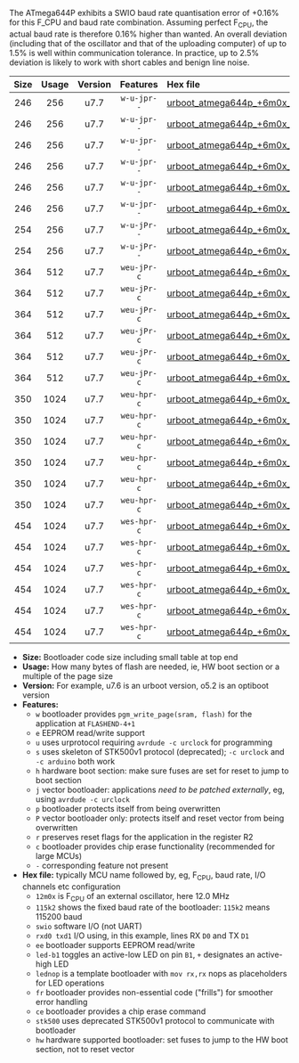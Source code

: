 The ATmega644P exhibits a SWIO baud rate quantisation error of +0.16% for this F_CPU and baud rate combination. Assuming perfect F<sub>CPU</sub>, the actual baud rate is therefore 0.16% higher than wanted. An overall deviation (including that of the oscillator and that of the uploading computer) of up to 1.5% is well within communication tolerance. In practice, up to 2.5% deviation is likely to work with short cables and benign line noise.

|Size|Usage|Version|Features|Hex file|
|:-:|:-:|:-:|:-:|:--|
|246|256|u7.7|`w-u-jpr--`|[urboot_atmega644p_+6m0x_+230k4_swio_rxd0_txd1_led+b0.hex](https://raw.githubusercontent.com/stefanrueger/urboot.hex/main/mcus/atmega644p/external_oscillator/fcpu_+6m0x/br_+230k4/urboot_atmega644p_+6m0x_+230k4_swio_rxd0_txd1_led+b0.hex)|
|246|256|u7.7|`w-u-jpr--`|[urboot_atmega644p_+6m0x_+230k4_swio_rxd0_txd1_led+b7.hex](https://raw.githubusercontent.com/stefanrueger/urboot.hex/main/mcus/atmega644p/external_oscillator/fcpu_+6m0x/br_+230k4/urboot_atmega644p_+6m0x_+230k4_swio_rxd0_txd1_led+b7.hex)|
|246|256|u7.7|`w-u-jpr--`|[urboot_atmega644p_+6m0x_+230k4_swio_rxd0_txd1_lednop.hex](https://raw.githubusercontent.com/stefanrueger/urboot.hex/main/mcus/atmega644p/external_oscillator/fcpu_+6m0x/br_+230k4/urboot_atmega644p_+6m0x_+230k4_swio_rxd0_txd1_lednop.hex)|
|246|256|u7.7|`w-u-jpr--`|[urboot_atmega644p_+6m0x_+230k4_swio_rxd2_txd3_led+b0.hex](https://raw.githubusercontent.com/stefanrueger/urboot.hex/main/mcus/atmega644p/external_oscillator/fcpu_+6m0x/br_+230k4/urboot_atmega644p_+6m0x_+230k4_swio_rxd2_txd3_led+b0.hex)|
|246|256|u7.7|`w-u-jpr--`|[urboot_atmega644p_+6m0x_+230k4_swio_rxd2_txd3_led+b7.hex](https://raw.githubusercontent.com/stefanrueger/urboot.hex/main/mcus/atmega644p/external_oscillator/fcpu_+6m0x/br_+230k4/urboot_atmega644p_+6m0x_+230k4_swio_rxd2_txd3_led+b7.hex)|
|246|256|u7.7|`w-u-jpr--`|[urboot_atmega644p_+6m0x_+230k4_swio_rxd2_txd3_lednop.hex](https://raw.githubusercontent.com/stefanrueger/urboot.hex/main/mcus/atmega644p/external_oscillator/fcpu_+6m0x/br_+230k4/urboot_atmega644p_+6m0x_+230k4_swio_rxd2_txd3_lednop.hex)|
|254|256|u7.7|`w-u-jPr--`|[urboot_atmega644p_+6m0x_+230k4_swio_rxd0_txd1.hex](https://raw.githubusercontent.com/stefanrueger/urboot.hex/main/mcus/atmega644p/external_oscillator/fcpu_+6m0x/br_+230k4/urboot_atmega644p_+6m0x_+230k4_swio_rxd0_txd1.hex)|
|254|256|u7.7|`w-u-jPr--`|[urboot_atmega644p_+6m0x_+230k4_swio_rxd2_txd3.hex](https://raw.githubusercontent.com/stefanrueger/urboot.hex/main/mcus/atmega644p/external_oscillator/fcpu_+6m0x/br_+230k4/urboot_atmega644p_+6m0x_+230k4_swio_rxd2_txd3.hex)|
|364|512|u7.7|`weu-jPr-c`|[urboot_atmega644p_+6m0x_+230k4_swio_rxd0_txd1_ee_led+b0_fr_ce.hex](https://raw.githubusercontent.com/stefanrueger/urboot.hex/main/mcus/atmega644p/external_oscillator/fcpu_+6m0x/br_+230k4/urboot_atmega644p_+6m0x_+230k4_swio_rxd0_txd1_ee_led+b0_fr_ce.hex)|
|364|512|u7.7|`weu-jPr-c`|[urboot_atmega644p_+6m0x_+230k4_swio_rxd0_txd1_ee_led+b7_fr_ce.hex](https://raw.githubusercontent.com/stefanrueger/urboot.hex/main/mcus/atmega644p/external_oscillator/fcpu_+6m0x/br_+230k4/urboot_atmega644p_+6m0x_+230k4_swio_rxd0_txd1_ee_led+b7_fr_ce.hex)|
|364|512|u7.7|`weu-jPr-c`|[urboot_atmega644p_+6m0x_+230k4_swio_rxd0_txd1_ee_lednop_fr_ce.hex](https://raw.githubusercontent.com/stefanrueger/urboot.hex/main/mcus/atmega644p/external_oscillator/fcpu_+6m0x/br_+230k4/urboot_atmega644p_+6m0x_+230k4_swio_rxd0_txd1_ee_lednop_fr_ce.hex)|
|364|512|u7.7|`weu-jPr-c`|[urboot_atmega644p_+6m0x_+230k4_swio_rxd2_txd3_ee_led+b0_fr_ce.hex](https://raw.githubusercontent.com/stefanrueger/urboot.hex/main/mcus/atmega644p/external_oscillator/fcpu_+6m0x/br_+230k4/urboot_atmega644p_+6m0x_+230k4_swio_rxd2_txd3_ee_led+b0_fr_ce.hex)|
|364|512|u7.7|`weu-jPr-c`|[urboot_atmega644p_+6m0x_+230k4_swio_rxd2_txd3_ee_led+b7_fr_ce.hex](https://raw.githubusercontent.com/stefanrueger/urboot.hex/main/mcus/atmega644p/external_oscillator/fcpu_+6m0x/br_+230k4/urboot_atmega644p_+6m0x_+230k4_swio_rxd2_txd3_ee_led+b7_fr_ce.hex)|
|364|512|u7.7|`weu-jPr-c`|[urboot_atmega644p_+6m0x_+230k4_swio_rxd2_txd3_ee_lednop_fr_ce.hex](https://raw.githubusercontent.com/stefanrueger/urboot.hex/main/mcus/atmega644p/external_oscillator/fcpu_+6m0x/br_+230k4/urboot_atmega644p_+6m0x_+230k4_swio_rxd2_txd3_ee_lednop_fr_ce.hex)|
|350|1024|u7.7|`weu-hpr-c`|[urboot_atmega644p_+6m0x_+230k4_swio_rxd0_txd1_ee_led+b0_fr_ce_hw.hex](https://raw.githubusercontent.com/stefanrueger/urboot.hex/main/mcus/atmega644p/external_oscillator/fcpu_+6m0x/br_+230k4/urboot_atmega644p_+6m0x_+230k4_swio_rxd0_txd1_ee_led+b0_fr_ce_hw.hex)|
|350|1024|u7.7|`weu-hpr-c`|[urboot_atmega644p_+6m0x_+230k4_swio_rxd0_txd1_ee_led+b7_fr_ce_hw.hex](https://raw.githubusercontent.com/stefanrueger/urboot.hex/main/mcus/atmega644p/external_oscillator/fcpu_+6m0x/br_+230k4/urboot_atmega644p_+6m0x_+230k4_swio_rxd0_txd1_ee_led+b7_fr_ce_hw.hex)|
|350|1024|u7.7|`weu-hpr-c`|[urboot_atmega644p_+6m0x_+230k4_swio_rxd0_txd1_ee_lednop_fr_ce_hw.hex](https://raw.githubusercontent.com/stefanrueger/urboot.hex/main/mcus/atmega644p/external_oscillator/fcpu_+6m0x/br_+230k4/urboot_atmega644p_+6m0x_+230k4_swio_rxd0_txd1_ee_lednop_fr_ce_hw.hex)|
|350|1024|u7.7|`weu-hpr-c`|[urboot_atmega644p_+6m0x_+230k4_swio_rxd2_txd3_ee_led+b0_fr_ce_hw.hex](https://raw.githubusercontent.com/stefanrueger/urboot.hex/main/mcus/atmega644p/external_oscillator/fcpu_+6m0x/br_+230k4/urboot_atmega644p_+6m0x_+230k4_swio_rxd2_txd3_ee_led+b0_fr_ce_hw.hex)|
|350|1024|u7.7|`weu-hpr-c`|[urboot_atmega644p_+6m0x_+230k4_swio_rxd2_txd3_ee_led+b7_fr_ce_hw.hex](https://raw.githubusercontent.com/stefanrueger/urboot.hex/main/mcus/atmega644p/external_oscillator/fcpu_+6m0x/br_+230k4/urboot_atmega644p_+6m0x_+230k4_swio_rxd2_txd3_ee_led+b7_fr_ce_hw.hex)|
|350|1024|u7.7|`weu-hpr-c`|[urboot_atmega644p_+6m0x_+230k4_swio_rxd2_txd3_ee_lednop_fr_ce_hw.hex](https://raw.githubusercontent.com/stefanrueger/urboot.hex/main/mcus/atmega644p/external_oscillator/fcpu_+6m0x/br_+230k4/urboot_atmega644p_+6m0x_+230k4_swio_rxd2_txd3_ee_lednop_fr_ce_hw.hex)|
|454|1024|u7.7|`wes-hpr-c`|[urboot_atmega644p_+6m0x_+230k4_swio_rxd0_txd1_ee_led+b0_fr_ce_stk500_hw.hex](https://raw.githubusercontent.com/stefanrueger/urboot.hex/main/mcus/atmega644p/external_oscillator/fcpu_+6m0x/br_+230k4/urboot_atmega644p_+6m0x_+230k4_swio_rxd0_txd1_ee_led+b0_fr_ce_stk500_hw.hex)|
|454|1024|u7.7|`wes-hpr-c`|[urboot_atmega644p_+6m0x_+230k4_swio_rxd0_txd1_ee_led+b7_fr_ce_stk500_hw.hex](https://raw.githubusercontent.com/stefanrueger/urboot.hex/main/mcus/atmega644p/external_oscillator/fcpu_+6m0x/br_+230k4/urboot_atmega644p_+6m0x_+230k4_swio_rxd0_txd1_ee_led+b7_fr_ce_stk500_hw.hex)|
|454|1024|u7.7|`wes-hpr-c`|[urboot_atmega644p_+6m0x_+230k4_swio_rxd0_txd1_ee_lednop_fr_ce_stk500_hw.hex](https://raw.githubusercontent.com/stefanrueger/urboot.hex/main/mcus/atmega644p/external_oscillator/fcpu_+6m0x/br_+230k4/urboot_atmega644p_+6m0x_+230k4_swio_rxd0_txd1_ee_lednop_fr_ce_stk500_hw.hex)|
|454|1024|u7.7|`wes-hpr-c`|[urboot_atmega644p_+6m0x_+230k4_swio_rxd2_txd3_ee_led+b0_fr_ce_stk500_hw.hex](https://raw.githubusercontent.com/stefanrueger/urboot.hex/main/mcus/atmega644p/external_oscillator/fcpu_+6m0x/br_+230k4/urboot_atmega644p_+6m0x_+230k4_swio_rxd2_txd3_ee_led+b0_fr_ce_stk500_hw.hex)|
|454|1024|u7.7|`wes-hpr-c`|[urboot_atmega644p_+6m0x_+230k4_swio_rxd2_txd3_ee_led+b7_fr_ce_stk500_hw.hex](https://raw.githubusercontent.com/stefanrueger/urboot.hex/main/mcus/atmega644p/external_oscillator/fcpu_+6m0x/br_+230k4/urboot_atmega644p_+6m0x_+230k4_swio_rxd2_txd3_ee_led+b7_fr_ce_stk500_hw.hex)|
|454|1024|u7.7|`wes-hpr-c`|[urboot_atmega644p_+6m0x_+230k4_swio_rxd2_txd3_ee_lednop_fr_ce_stk500_hw.hex](https://raw.githubusercontent.com/stefanrueger/urboot.hex/main/mcus/atmega644p/external_oscillator/fcpu_+6m0x/br_+230k4/urboot_atmega644p_+6m0x_+230k4_swio_rxd2_txd3_ee_lednop_fr_ce_stk500_hw.hex)|

- **Size:** Bootloader code size including small table at top end
- **Usage:** How many bytes of flash are needed, ie, HW boot section or a multiple of the page size
- **Version:** For example, u7.6 is an urboot version, o5.2 is an optiboot version
- **Features:**
  + `w` bootloader provides `pgm_write_page(sram, flash)` for the application at `FLASHEND-4+1`
  + `e` EEPROM read/write support
  + `u` uses urprotocol requiring `avrdude -c urclock` for programming
  + `s` uses skeleton of STK500v1 protocol (deprecated); `-c urclock` and `-c arduino` both work
  + `h` hardware boot section: make sure fuses are set for reset to jump to boot section
  + `j` vector bootloader: applications *need to be patched externally*, eg, using `avrdude -c urclock`
  + `p` bootloader protects itself from being overwritten
  + `P` vector bootloader only: protects itself and reset vector from being overwritten
  + `r` preserves reset flags for the application in the register R2
  + `c` bootloader provides chip erase functionality (recommended for large MCUs)
  + `-` corresponding feature not present
- **Hex file:** typically MCU name followed by, eg, F<sub>CPU</sub>, baud rate, I/O channels etc configuration
  + `12m0x` is F<sub>CPU</sub> of an external oscillator, here 12.0 MHz
  + `115k2` shows the fixed baud rate of the bootloader: `115k2` means 115200 baud
  + `swio` software I/O (not UART)
  + `rxd0 txd1` I/O using, in this example, lines RX `D0` and TX `D1`
  + `ee` bootloader supports EEPROM read/write
  + `led-b1` toggles an active-low LED on pin `B1`, `+` designates an active-high LED
  + `lednop` is a template bootloader with `mov rx,rx` nops as placeholders for LED operations
  + `fr` bootloader provides non-essential code ("frills") for smoother error handling
  + `ce` bootloader provides a chip erase command
  + `stk500` uses deprecated STK500v1 protocol to communicate with bootloader
  + `hw` hardware supported bootloader: set fuses to jump to the HW boot section, not to reset vector
